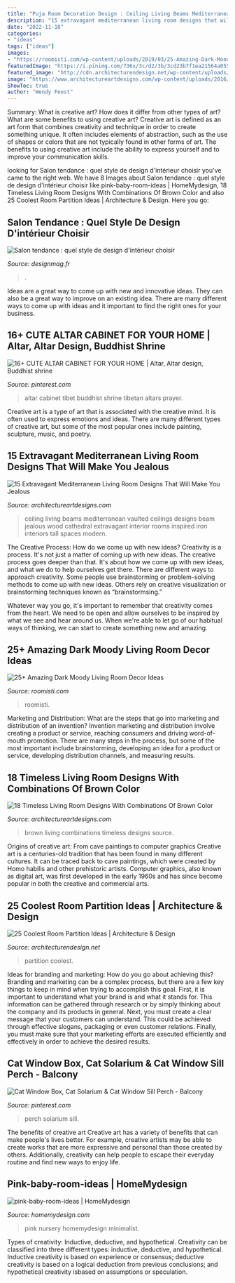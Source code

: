```yaml
---
title: "Puja Room Decoration Design : Ceiling Living Beams Mediterranean Vaulted Ceilings Designs Beam Jealous Wood Cathedral Extravagant Interior Rooms Inspired Iron Interiors Tall Spaces Modern"
description: "15 extravagant mediterranean living room designs that will make you jealous"
date: "2022-11-18"
categories:
- "ideas"
tags: ["ideas"]
images:
- "https://roomisti.com/wp-content/uploads/2019/03/25-Amazing-Dark-Moody-Living-Room-Decor-Ideas-17.jpg"
featuredImage: "https://i.pinimg.com/736x/3c/d2/3b/3cd23b7f1ea21564a0557151d10e8340.jpg"
featured_image: "http://cdn.architecturendesign.net/wp-content/uploads/2014/08/753.jpg"
image: "https://www.architectureartdesigns.com/wp-content/uploads/2016/09/12-27-630x583.jpg"
ShowToc: true
author: "Wendy Feest"
---
```



Summary: What is creative art? How does it differ from other types of art? What are some benefits to using creative art?
Creative art is defined as an art form that combines creativity and technique in order to create something unique. It often includes elements of abstraction, such as the use of shapes or colors that are not typically found in other forms of art. The benefits to using creative art include the ability to express yourself and to improve your communication skills.

	

		
looking for Salon tendance : quel style de design d&#039;intérieur choisir you've came to the right web. We have 8 Images about Salon tendance : quel style de design d&#039;intérieur choisir like pink-baby-room-ideas | HomeMydesign, 18 Timeless Living Room Designs With Combinations Of Brown Color and also 25 Coolest Room Partition Ideas | Architecture &amp; Design. Here you go:
		
    
## Salon Tendance : Quel Style De Design D&#039;intérieur Choisir

<img loading=lazy src="https://designmag.fr/wp-content/uploads/2015/11/salon-luxueux-style-design.jpg" onerror="this.onerror=null;this.src='https://tse1.mm.bing.net/th?id=OIP.DavIQQUoZzZ0OHP1TXhUNQHaLH&amp;pid=15.1';" alt="Salon tendance : quel style de design d&#039;intérieur choisir">

_Source: designmag.fr_

>. 

	

Ideas are a great way to come up with new and innovative ideas. They can also be a great way to improve on an existing idea. There are many different ways to come up with ideas and it important to find the right ones for your business.

    
## 16+ CUTE ALTAR CABINET FOR YOUR HOME | Altar, Altar Design, Buddhist Shrine

<img loading=lazy src="https://i.pinimg.com/736x/3c/d2/3b/3cd23b7f1ea21564a0557151d10e8340.jpg" onerror="this.onerror=null;this.src='https://tse4.mm.bing.net/th?id=OIP.ZulKfbhFn_BnOJ7yLFqlMgHaJ3&amp;pid=15.1';" alt="16+ CUTE ALTAR CABINET FOR YOUR HOME | Altar, Altar design, Buddhist shrine">

_Source: pinterest.com_

>altar cabinet tibet buddhist shrine tibetan altars prayer. 

	

Creative art is a type of art that is associated with the creative mind. It is often used to express emotions and ideas. There are many different types of creative art, but some of the most popular ones include painting, sculpture, music, and poetry.

    
## 15 Extravagant Mediterranean Living Room Designs That Will Make You Jealous

<img loading=lazy src="https://www.architectureartdesigns.com/wp-content/uploads/2015/01/15-Extravagant-Mediterranean-Living-Room-Designs-That-Will-Make-You-Jealous-13-630x945.jpg" onerror="this.onerror=null;this.src='https://tse4.mm.bing.net/th?id=OIP.kHgEPnUHoWBtK4DNvUb4hAHaLH&amp;pid=15.1';" alt="15 Extravagant Mediterranean Living Room Designs That Will Make You Jealous">

_Source: architectureartdesigns.com_

>ceiling living beams mediterranean vaulted ceilings designs beam jealous wood cathedral extravagant interior rooms inspired iron interiors tall spaces modern. 

	

The Creative Process: How do we come up with new ideas?
Creativity is a process. It's not just a matter of coming up with new ideas. The creative process goes deeper than that. It's about how we come up with new ideas, and what we do to help ourselves get there.
There are different ways to approach creativity. Some people use brainstorming or problem-solving methods to come up with new ideas. Others rely on creative visualization or brainstorming techniques known as “brainstormsing.”

Whatever way you go, it's important to remember that creativity comes from the heart. We need to be open and allow ourselves to be inspired by what we see and hear around us. When we're able to let go of our habitual ways of thinking, we can start to create something new and amazing.

    
## 25+ Amazing Dark Moody Living Room Decor Ideas

<img loading=lazy src="https://roomisti.com/wp-content/uploads/2019/03/25-Amazing-Dark-Moody-Living-Room-Decor-Ideas-17.jpg" onerror="this.onerror=null;this.src='https://tse4.mm.bing.net/th?id=OIP.AMxjeUbfPlutYY1QifJQxQHaLH&amp;pid=15.1';" alt="25+ Amazing Dark Moody Living Room Decor Ideas">

_Source: roomisti.com_

>roomisti. 

	

Marketing and Distribution: What are the steps that go into marketing and distribution of an invention?
Invention marketing and distribution involve creating a product or service, reaching consumers and driving word-of-mouth promotion. There are many steps in the process, but some of the most important include brainstorming, developing an idea for a product or service, developing distribution channels, and measuring results.

    
## 18 Timeless Living Room Designs With Combinations Of Brown Color

<img loading=lazy src="https://www.architectureartdesigns.com/wp-content/uploads/2016/09/12-27-630x583.jpg" onerror="this.onerror=null;this.src='https://tse1.mm.bing.net/th?id=OIP.y2mHCEEGnxqfvZGuzmSRoQHaG2&amp;pid=15.1';" alt="18 Timeless Living Room Designs With Combinations Of Brown Color">

_Source: architectureartdesigns.com_

>brown living combinations timeless designs source. 

	

Origins of creative art: From cave paintings to computer graphics
Creative art is a centuries-old tradition that has been found in many different cultures. It can be traced back to cave paintings, which were created by Homo habilis and other prehistoric artists. Computer graphics, also known as digital art, was first developed in the early 1960s and has since become popular in both the creative and commercial arts.

    
## 25 Coolest Room Partition Ideas | Architecture &amp; Design

<img loading=lazy src="http://cdn.architecturendesign.net/wp-content/uploads/2014/08/753.jpg" onerror="this.onerror=null;this.src='https://tse1.mm.bing.net/th?id=OIP.vY66Fsip9dzeE_fMcrXXUQHaLK&amp;pid=15.1';" alt="25 Coolest Room Partition Ideas | Architecture &amp; Design">

_Source: architecturendesign.net_

>partition coolest. 

	

Ideas for branding and marketing: How do you go about achieving this?
Branding and marketing can be a complex process, but there are a few key things to keep in mind when trying to accomplish this goal. First, it is important to understand what your brand is and what it stands for. This information can be gathered through research or by simply thinking about the company and its products in general. Next, you must create a clear message that your customers can understand. This could be achieved through effective slogans, packaging or even customer relations. Finally, you must make sure that your marketing efforts are executed efficiently and effectively in order to achieve the desired results.

    
## Cat Window Box, Cat Solarium &amp; Cat Window Sill Perch - Balcony

<img loading=lazy src="https://i.pinimg.com/736x/8d/8e/fa/8d8efa50e525b71f769d18ee017c2eef.jpg" onerror="this.onerror=null;this.src='https://tse4.mm.bing.net/th?id=OIP.UgpqMoeE6Q6-3OjpIYRxhAHaLE&amp;pid=15.1';" alt="Cat Window Box, Cat Solarium &amp; Cat Window Sill Perch - Balcony">

_Source: pinterest.com_

>perch solarium sill. 

	

The benefits of creative art
Creative art has a variety of benefits that can make people's lives better. For example, creative artists may be able to create works that are more expressive and personal than those created by others. Additionally, creativity can help people to escape their everyday routine and find new ways to enjoy life.

    
## Pink-baby-room-ideas | HomeMydesign

<img loading=lazy src="https://homemydesign.com/wp-content/uploads/2014/06/pink-baby-room-ideas.jpg" onerror="this.onerror=null;this.src='https://tse4.mm.bing.net/th?id=OIP.xTCc09vqjEhCQTacAYiqHQHaLH&amp;pid=15.1';" alt="pink-baby-room-ideas | HomeMydesign">

_Source: homemydesign.com_

>pink nursery homemydesign minimalist. 

	

Types of creativity: Inductive, deductive, and hypothetical.
Creativity can be classified into three different types: inductive, deductive, and hypothetical. Inductive creativity is based on experience or consensus; deductive creativity is based on a logical deduction from previous conclusions; and hypothetical creativity isbased on assumptions or speculation.

